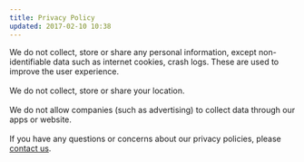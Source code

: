 ```yaml
---
title: Privacy Policy
updated: 2017-02-10 10:38
---
```

We do not collect, store or share any personal information, except non-identifiable data such as internet cookies, crash logs. These are used to improve the user experience.
<br/><br/>
We do not collect, store or share your location.
<br/><br/>
We do not allow companies (such as advertising) to collect data through our apps or website.
<br/><br/>
If you have any questions or concerns about our privacy policies, please <a href="https://facebook.com/onetapstudio">contact us</a>.
